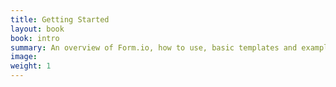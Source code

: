 ```yaml
---
title: Getting Started
layout: book
book: intro
summary: An overview of Form.io, how to use, basic templates and examples, and more. Learn basic concepts and how things work together.
image:
weight: 1
---
```


